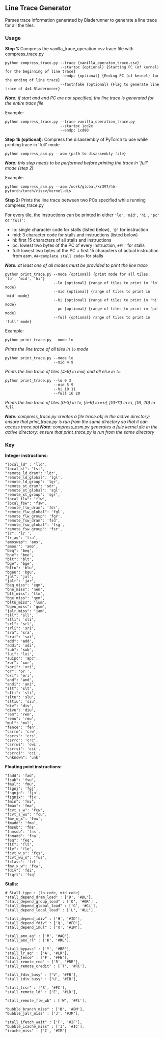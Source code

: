 ## Line Trace Generator ##
Parses trace information generated by Bladerunner to generate a line trace for all the tiles.

### Usage ###
**Step 1:** Compress the vanilla_trace_operation.csv trace file with compress_trace.py
```
python compress_trace.py --trace {vanilla_operaton_trace.csv}
                         --startpc {optional} {Starting PC (of kernel) for the beginning of line trace}
                         --endpc {optional} {Ending PC (of kernel) for the ending of line trace}
                         --fastnfake {optional} {Flag to generate line trace of 4x4 Bladerunner}
```
***Note:** if start and end PC are not specified, the line trace is generated for the entire trace file*

Example: 
```
python compress_trace.py --trace vanilla_operation_trace.py
                         --startpc 1cd2c
                         --endpc 1cd80
```

**Step 1b (optional)**: Compress the disassembly of PyTorch to use while printing trace in 'full' mode
```
python compress_asm.py --asm {path to disassembly file}
```
***Note:** this step needs to be performed before printing the trace in 'full' mode (step 2)*

Example: 
```
python compress_asm.py --asm /work/global/kr397/hb-pytorch/torch/riscv/kernel.dis   
```

**Step 2:** Prints the line trace between two PCs specified while running compress_trace.py

For every tile, the instructions can be printed in either `'lo'`, `'mid'`, `'hi'`, `'pc'` or `'full'`: 
- lo: single character code for stalls (listed below), `'@'` for instruction
- mid: 3 character code for stalls and instructions (listed below)
- hi: first 15 characters of all stalls and instructions
- pc: lowest two bytes of the PC of every instruction, `##ff` for stalls
- full: lowest two bytes of the PC + first 15 characters of actual instruction from asm, `##<complete stall code>` for stalls

***Note:** at least one of all modes must be provided to print the line trace*

```
python print_trace.py --mode {optional} {print mode for all tiles; 'lo', 'mid', 'hi'}
                      --lo {optional} {range of tiles to print in 'lo' mode}
                      --mid {optional} {range of tiles to print in 'mid' mode}
                      --hi {optional} {range of tiles to print in 'hi' mode}
                      --pc {optional} {range of tiles to print in 'pc' mode}
                      --full {optional} range of tiles to print in 'full' mode}
```
Example:
```
python print_trace.py --mode lo
```
*Prints the line trace of all tiles in `lo` mode*
```
python print_trace.py --mode lo
                      --mid 4 9
```
*Prints the line trace of tiles [4-9) in mid, and all else in `lo`*
```
python print_trace.py --lo 0 3
                      --mid 5 9
                      --hi 10 11
                      --full 16 20
```
*Prints the line trace of tiles [0-3) in `lo`, [5-9) in `mid`, [10-11) in `hi`, [16, 20) in `full`*


***Note:** compress_trace.py creates a file trace.obj in the active directory; ensure that print_trace.py is run from the same directory so that it can access trace.obj*
***Note:** compress_asm.py generates a fule kernel.dic in the active directory; ensure that print_trace.py is run from the same directory*

### Key ###
**Integer instructions:**
```
"local_ld" : 'lld',
"local_st": 'lst',
"remote_ld_dram": 'ldr',
"remote_ld_global": 'lgl',
"remote_ld_group": 'lgr',
"remote_st_dram": 'sdr',
"remote_st_global": 'sgl',
"remote_st_group": 'sgr',
"local_flw": 'flw',
"local_fsw": 'fsw',
"remote_flw_dram": 'fdr',
"remote_flw_global": 'fgl',
"remote_flw_group": 'fgr',
"remote_fsw_dram": 'fsd',
"remote_fsw_global": 'fsg',
"remote_fsw_group": 'fsr',
"lr": 'lr ',
"lr_aq": 'lra',
"amoswap": 'ams',
"amoor": 'amo',
"beq": 'beq',
"bne": 'bne',
"blt": 'blt',
"bge": 'bge',
"bltu": 'blu',
"bgeu": 'bgu',
"jal": 'jal',
"jalr": 'jar',
"beq_miss": 'eqm',
"bne_miss": 'nem',
"blt_miss": 'ltm',
"bge_miss": 'gem',
"bltu_miss": 'lum',
"bgeu_miss": 'gum',
"jalr_miss": 'jam',
"sll": 'sll',
"slli": 'sli',
"srl": 'srl',
"srli": 'sri',
"sra": 'sra',
"srai": 'sai',
"add": 'add',
"addi": 'adi',
"sub": 'sub',
"lui": 'lui',
"auipc": 'apc',
"xor": 'xor',
"xori": 'xri',
"or": 'or ',
"ori": 'ori',
"and": 'and',
"andi": 'ani',
"slt": 'slt',
"slti": 'sli',
"sltu": 'slu',
"sltiu": 'siu',
"div": 'div',
"divu": 'diu',
"rem": 'rem',
"remu": 'reu',
"mul": 'mul',
"fence": 'fen',
"csrrw": 'crw',
"csrrs": 'crs',
"csrrc": 'crc',
"csrrwi": 'cwi',
"csrrsi": 'csi',
"csrrci": 'cci',
"unknown": 'unk'
```
**Floating point instructions:**
```
"fadd": 'fad',
"fsub": 'fsu',
"fmul": 'fmu',
"fsgnj": 'fgj',
"fsgnjn": 'fjn',
"fsgnjx": 'fjx',
"fmin": 'fmi',
"fmax": 'fma',
"fcvt_s_w": 'fcw',
"fcvt_s_wu": 'fcu',
"fmv_w_x": 'fwx',
"fmadd": 'fma',
"fmsub": 'fms',
"fnmsub": 'fns',
"fnmadd": 'fna',
"feq": 'feq',
"flt": 'flt',
"fle": 'fle',
"fcvt_w_s": 'fcs',
"fcvt_wu_s": 'fus',
"fclass": 'fcl',
"fmv_x_w": 'fxw',
"fdiv": 'fdi',
"fsqrt": 'fsq'
```
**Stalls:**
```
# Stall type : [lo code, mid code]
"stall_depend_dram_load" : ['D', '#DL'],
"stall_depend_group_load" : ['O', '#GR'] ,
"stall_depend_global_load" : ['G', '#GL'],
"stall_depend_local_load" : ['L', '#LL'],

"stall_depend_idiv" : ['H', '#ID'],
"stall_depend_fdiv" : ['Q', '#FD'],
"stall_depend_imul" : ['X', '#IM'],

"stall_amo_aq" : ['M', '#AQ'],
"stall_amo_rl" : ['K', '#RL'],

"stall_bypass" : ['Y', '#BP'],
"stall_lr_aq" : ['A', '#LR'],
"stall_fence" : ['F', '#FE'],
"stall_remote_req" : ['R', '#RR'],
"stall_remote_credit" : ['T', '#RC'],

"stall_fdiv_busy" : ['V', '#FB'],
"stall_idiv_busy" : ['U', '#IB'],

"stall_fcsr" : ['S', '#FC'],
"stall_remote_ld" : ['E', '#LD'],

"stall_remote_flw_wb" : ['W', '#FL'],

"bubble_branch_miss" : ['B', '#BM'],
"bubble_jalr_miss" : ['J', '#JM'],

"stall_ifetch_wait" : ['F', '#IF'],
"bubble_icache_miss" : ['I', '#IC'],
"icache_miss" : ['C', '#IM']
```
